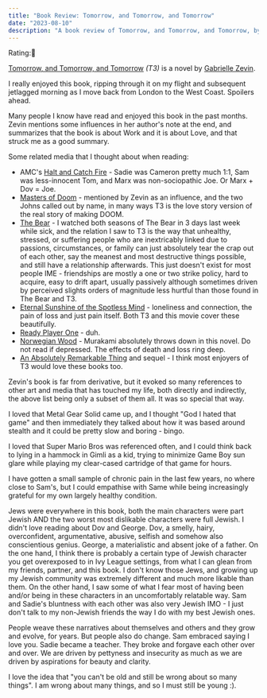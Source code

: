 ```yaml
---
title: "Book Review: Tomorrow, and Tomorrow, and Tomorrow"
date: "2023-08-10"
description: "A book review of Tomorrow, and Tomorrow, and Tomorrow, by Gabrielle Zevin. Reviewed by Leo Robinovitch."
---
```


Rating:👾

[Tomorrow, and Tomorrow, and Tomorrow][book] _(T3)_ is a novel by [Gabrielle Zevin][author].

I really enjoyed this book, ripping through it on my flight and subsequent jetlagged morning as I move back from London
to the West Coast. Spoilers ahead.

Many people I know have read and enjoyed this book in the past months. Zevin mentions some influences in her author's
note at the end, and summarizes that the book is about Work and it is about Love, and that struck me as a good summary.

Some related media that I thought about when reading:

- AMC's [Halt and Catch Fire][halt] - Sadie was Cameron pretty much 1:1, Sam was less-innocent Tom, and Marx was
  non-sociopathic Joe. Or Marx + Dov = Joe.
- [Masters of Doom][doom] - mentioned by Zevin as an influence, and the two Johns called out by name, in many ways T3 is
  the love story version of the real story of making DOOM.
- [The Bear][bear] - I watched both seasons of The Bear in 3 days last week while sick, and the relation I saw to T3 is
  the way that unhealthy, stressed, or suffering people who are inextricably linked due to passions, circumstances, or
  family can just absolutely tear the crap out of each other, say the meanest and most destructive things possible, and
  still have a relationship afterwards. This just doesn't exist for most people IME - friendships are mostly a one or
  two strike policy, hard to acquire, easy to drift apart, usually passively although sometimes driven by perceived
  slights orders of magnitude less hurtful than those found in The Bear and T3.
- [Eternal Sunshine of the Spotless Mind][eternal] - loneliness and connection, the pain of loss and just pain itself.
  Both T3 and this movie cover these beautifully.
- [Ready Player One][player1] - duh.
- [Norwegian Wood][norwegian] - Murakami absolutely throws down in this novel. Do not read if depressed. The effects of
  death and loss ring deep.
- [An Absolutely Remarkable Thing][remarkable] and sequel - I think most enjoyers of T3 would love these books too.

Zevin's book is far from derivative, but it evoked so many references to other art and media that has touched my life,
both directly and indirectly, the above list being only a subset of them all. It was so special that way.

I loved that Metal Gear Solid came up, and I thought "God I hated that game" and then immediately they talked about how
it was based around stealth and it could be pretty slow and boring - bingo.

I loved that Super Mario Bros was referenced often, and I could think back to lying in a hammock in Gimli as a kid,
trying to minimize Game Boy sun glare while playing my clear-cased cartridge of that game for hours.

I have gotten a small sample of chronic pain in the last few years, no where close to Sam's, but I could empathise with
Same while being increasingly grateful for my own largely healthy condition.

Jews were everywhere in this book, both the main characters were part Jewish AND the two worst most dislikable
characters were full Jewish. I didn't love reading about Dov and George. Dov, a smelly, hairy, overconfident,
argumentative, abusive, selfish and somehow also conscientious genius. George, a materialistic and absent joke of a
father. On the one hand, I think there is probably a certain type of Jewish character you get overexposed to in Ivy
League settings, from what I can glean from my friends, partner, and this book. I don't know those Jews, and growing up
my Jewish community was extremely different and much more likable than them. On the other hand, I saw some of what I
fear most of having been and/or being in these characters in an uncomfortably relatable way. Sam and Sadie's bluntness
with each other was also very Jewish IMO - I just don't talk to my non-Jewish friends the way I do with my best Jewish
ones.

People weave these narratives about themselves and others and they grow and evolve, for years. But people also do
change. Sam embraced saying I love you. Sadie became a teacher. They broke and forgave each other over and over. We are
driven by pettyness and insecurity as much as we are driven by aspirations for beauty and clarity.

I love the idea that "you can't be old and still be wrong about so many things". I am wrong about many things, and so I
must still be young :).

[book]: https://en.wikipedia.org/wiki/Tomorrow,_and_Tomorrow,_and_Tomorrow
[author]: https://en.wikipedia.org/wiki/Gabrielle_Zevin
[halt]: https://en.wikipedia.org/wiki/Halt_and_Catch_Fire_(TV_series)
[doom]: https://en.wikipedia.org/wiki/Masters_of_Doom
[bear]: https://en.wikipedia.org/wiki/The_Bear_(TV_series)
[eternal]: https://en.wikipedia.org/wiki/Eternal_Sunshine_of_the_Spotless_Mind
[player1]: https://en.wikipedia.org/wiki/Ready_Player_One
[norwegian]: https://en.wikipedia.org/wiki/Norwegian_Wood_(novel)
[remarkable]: https://en.wikipedia.org/wiki/An_Absolutely_Remarkable_Thing
